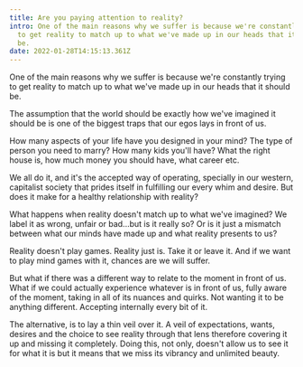 ```yaml
---
title: Are you paying attention to reality?
intro: One of the main reasons why we suffer is because we're constantly trying
  to get reality to match up to what we've made up in our heads that it should
  be.
date: 2022-01-28T14:15:13.361Z
---
```

One of the main reasons why we suffer is because we're constantly trying to get reality to match up to what we've made up in our heads that it should be. 

The assumption that the world should be exactly how we've imagined it should be is one of the biggest traps that our egos lays in front of us. 

How many aspects of your life have you designed in your mind? The type of person you need to marry? How many kids you'll have? What the right house is, how much money you should have, what career etc. 

We all do it, and it's the accepted way of operating, specially in our western, capitalist society that prides itself in fulfilling our every whim and desire. But does it make for a healthy relationship with reality?

What happens when reality doesn't match up to what we've imagined? We label it as wrong, unfair or bad...but is it really so? Or is it just a mismatch between what our minds have made up and what reality presents to us?

Reality doesn't play games. Reality just is. Take it or leave it. And if we want to play mind games with it, chances are we will suffer. 

But what if there was a different way to relate to the moment in front of us. What if we could actually experience whatever is in front of us, fully aware of the moment, taking in all of its nuances and quirks. Not wanting it to be anything different. Accepting internally every bit of it. 

The alternative, is to lay a thin veil over it. A veil of expectations, wants, desires and the choice to see reality through that lens therefore covering it up and missing it completely. Doing this, not only, doesn't allow us to see it for what it is but it means that we miss its vibrancy and unlimited beauty.